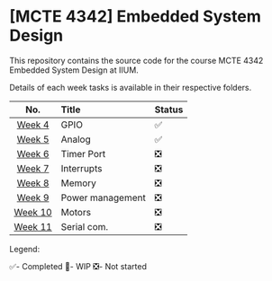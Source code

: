 # [MCTE 4342] Embedded System Design

This repository contains the source code for the course MCTE 4342 Embedded System Design at IIUM.

<!-- The course is taught by Dr. Zulkifli Bin Zainal Abidin -->

Details of each week tasks is available in their respective folders.

|         No.          | Title            | Status                        |
| :------------------: | :--------------- | :---------------------------- |
|  [Week 4](./Week4/)  | GPIO             | :white_check_mark:            |
|  [Week 5](./Week5/)  | Analog           | :white_check_mark:            |
|  [Week 6](./Week6/)  | Timer Port       | :negative_squared_cross_mark: |
|  [Week 7](./Week7/)  | Interrupts       | :negative_squared_cross_mark: |
|  [Week 8](./Week8/)  | Memory           | :negative_squared_cross_mark: |
|  [Week 9](./Week9/)  | Power management | :negative_squared_cross_mark: |
| [Week 10](./Week10/) | Motors           | :negative_squared_cross_mark: |
| [Week 11](./Week11/) | Serial com.      | :negative_squared_cross_mark: |

Legend:

:white_check_mark:- Completed
:arrows_counterclockwise:- WIP
:negative_squared_cross_mark:- Not started
